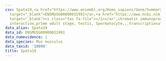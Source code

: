 ```yaml
---
csv: Spata19,<a href="https://www.ensembl.org/Homo_sapiens/Gene/Summary?db=core;g=ENSMUSG00000031991"
  target="_blank">ENSMUSG00000031991</a>,<a href="https://www.ncbi.nlm.nih.gov/pubmed/25450459"
  target="_blank"><i class="fas fa-file"></i></a>",chromatin immunoprecipitation assay,direct
  interaction,prime adult stage, testis, Spermatocyte,,,transcriptional regulation,
data_alias: Spata19
data_id: ENSMUSG00000031991
data_numevidence: 1
data_species: Mus musculus
data_taxid: '10090'
title: Spata19
---
```

